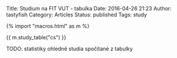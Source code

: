 Title: Studium na FIT VUT - tabulka
Date: 2016-04-26 21:23
Author: tastyfish
Category: Articles
Status: published
Tags: study

{% import "macros.html" as m %}

{{ m.study_table("cs") }}

TODO: statistiky ohledně studia spočítané z tabulky